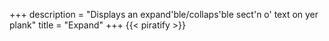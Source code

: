 +++
description = "Displays an expand'ble/collaps'ble sect'n o' text on yer plank"
title = "Expand"
+++
{{< piratify >}}